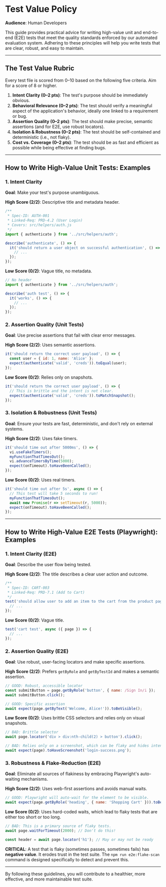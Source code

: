 # Test Value Policy

**Audience**: Human Developers

This guide provides practical advice for writing high-value unit and end-to-end (E2E) tests that meet the quality standards enforced by our automated evaluation system. Adhering to these principles will help you write tests that are clear, robust, and easy to maintain.

---

## The Test Value Rubric

Every test file is scored from 0–10 based on the following five criteria. Aim for a score of 8 or higher.

1.  **Intent Clarity (0–2 pts)**: The test's purpose should be immediately obvious.
2.  **Behavioral Relevance (0–2 pts)**: The test should verify a meaningful aspect of the application's behavior, ideally one linked to a requirement or bug.
3.  **Assertion Quality (0–2 pts)**: The test should make precise, semantic assertions (and for E2E, use robust locators).
4.  **Isolation & Robustness (0–2 pts)**: The test should be self-contained and deterministic (i.e., not flaky).
5.  **Cost vs. Coverage (0–2 pts)**: The test should be as fast and efficient as possible while being effective at finding bugs.

---

## How to Write High-Value Unit Tests: Examples

### 1. Intent Clarity

**Goal**: Make your test's purpose unambiguous.

**High Score (2/2)**: Descriptive title and metadata header.

```javascript
/**
 * Spec-ID: AUTH-001
 * Linked-Req: PRD-4.2 (User Login)
 * Covers: src/helpers/auth.js
 */
import { authenticate } from '../src/helpers/auth';

describe('authenticate', () => {
  it('should return a user object on successful authentication', () => {
    // ...
  });
});
```

**Low Score (0/2)**: Vague title, no metadata.

```javascript
// No header
import { authenticate } from '../src/helpers/auth';

describe('auth test', () => {
  it('works', () => {
    // ...
  });
});
```

### 2. Assertion Quality (Unit Tests)

**Goal**: Use precise assertions that fail with clear error messages.

**High Score (2/2)**: Uses semantic assertions.

```javascript
it('should return the correct user payload', () => {
  const user = { id: 1, name: 'Alice' };
  expect(authenticate('valid', 'creds')).toEqual(user);
});
```

**Low Score (0/2)**: Relies only on snapshots.

```javascript
it('should return the correct user payload', () => {
  // This is brittle and the intent is not clear.
  expect(authenticate('valid', 'creds')).toMatchSnapshot();
});
```

### 3. Isolation & Robustness (Unit Tests)

**Goal**: Ensure your tests are fast, deterministic, and don't rely on external systems.

**High Score (2/2)**: Uses fake timers.

```javascript
it('should time out after 5000ms', () => {
  vi.useFakeTimers();
  myFunctionThatTimesOut();
  vi.advanceTimersByTime(5000);
  expect(onTimeout).toHaveBeenCalled();
});
```

**Low Score (0/2)**: Uses real timers.

```javascript
it('should time out after 5s', async () => {
  // This test will take 5 seconds to run!
  myFunctionThatTimesOut();
  await new Promise(r => setTimeout(r, 5000));
  expect(onTimeout).toHaveBeenCalled();
});
```

---

## How to Write High-Value E2E Tests (Playwright): Examples

### 1. Intent Clarity (E2E)

**Goal**: Describe the user flow being tested.

**High Score (2/2)**: The title describes a clear user action and outcome.

```javascript
/**
 * Spec-ID: CART-003
 * Linked-Req: PRD-7.1 (Add to Cart)
 */
test('should allow user to add an item to the cart from the product page', async ({ page }) => {
  // ...
});
```

**Low Score (0/2)**: Vague title.

```javascript
test('cart test', async ({ page }) => {
  // ...
});
```

### 2. Assertion Quality (E2E)

**Goal**: Use robust, user-facing locators and make specific assertions.

**High Score (2/2)**: Prefers `getByRole` and `getByTestId` and makes a semantic assertion.

```javascript
// GOOD: Robust, accessible locator
const submitButton = page.getByRole('button', { name: /Sign In/i });
await submitButton.click();

// GOOD: Specific assertion
await expect(page.getByText('Welcome, Alice!')).toBeVisible();
```

**Low Score (0/2)**: Uses brittle CSS selectors and relies only on visual snapshots.

```javascript
// BAD: Brittle selector
await page.locator('div > div:nth-child(2) > button').click();

// BAD: Relies only on a screenshot, which can be flaky and hides intent.
await expect(page).toHaveScreenshot('login-success.png');
```

### 3. Robustness & Flake-Reduction (E2E)

**Goal**: Eliminate all sources of flakiness by embracing Playwright's auto-waiting mechanisms.

**High Score (2/2)**: Uses web-first assertions and avoids manual waits.

```javascript
// GOOD: Playwright will auto-wait for the element to be visible.
await expect(page.getByRole('heading', { name: 'Shopping Cart' })).toBeVisible({ timeout: 5000 });
```

**Low Score (0/2)**: Uses hard-coded waits, which lead to flaky tests that are either too short or too long.

```javascript
// BAD: This is a primary source of flaky tests.
await page.waitForTimeout(2000); // Don't do this!

const header = await page.locator('h1'); // May or may not be ready
```

**CRITICAL**: A test that is flaky (sometimes passes, sometimes fails) has **negative value**. It erodes trust in the test suite. The `npm run e2e:flake-scan` command is designed specifically to detect and prevent this.

---

By following these guidelines, you will contribute to a healthier, more effective, and more maintainable test suite.